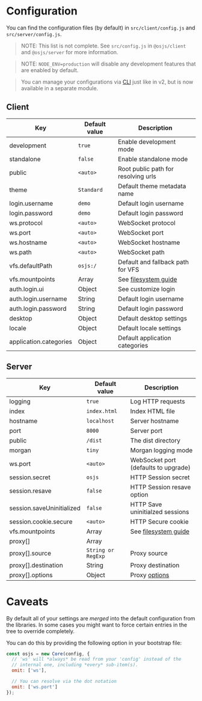 # Configuration

You can find the configuration files (by default) in `src/client/config.js` and `src/server/config.js`.

> NOTE: This list is not complete. See `src/config.js` in `@osjs/client` and `@osjs/server` for more information.

> NOTE: `NODE_ENV=production` will disable any development features that are enabled by default.

> You can manage your configurations via [CLI](../guide/cli/README.md#configuration) just like in v2, but is now available in a separate module.

## Client

| Key                     | Default value | Description                                              |
| ----------------------- | ------------- | -------------------------------------------------------- |
| development             | `true`        | Enable development mode                                  |
| standalone              | `false`       | Enable standalone mode                                   |
| public                  | `<auto>`      | Root public path for resolving urls                      |
| theme                   | `Standard`    | Default theme metadata name                              |
| login.username          | `demo`        | Default login username                                   |
| login.password          | `demo`        | Default login password                                   |
| ws.protocol             | `<auto>`      | WebSocket protocol                                       |
| ws.port                 | `<auto>`      | WebSocket port                                           |
| ws.hostname             | `<auto>`      | WebSocket hostname                                       |
| ws.path                 | `<auto>`      | WebSocket path                                           |
| vfs.defaultPath         | `osjs:/`      | Default and fallback path for VFS                        |
| vfs.mountpoints         | Array         | See [filesystem guide](../guide/filesystem/README.md)    |
| auth.login.ui           | Object        | See customize login                                      |
| auth.login.username     | String        | Default login username                                   |
| auth.login.password     | String        | Default login password                                   |
| desktop                 | Object        | Default desktop settings                                 |
| locale                  | Object        | Default locale settings                                  |
| application.categories  | Object        | Default application categories                           |

## Server

| Key                         | Default value       | Description                                                       |
| --------------------------- | ------------------- | ----------------------------------------------------------------- |
| logging                     | `true`              | Log HTTP requests                                                 |
| index                       | `index.html`        | Index HTML file                                                   |
| hostname                    | `localhost`         | Server hostname                                                   |
| port                        | `8000`              | Server port                                                       |
| public                      | `/dist`             | The dist directory                                                |
| morgan                      | `tiny`              | Morgan logging mode                                               |
| ws.port                     | `<auto>`            | WebSocket port (defaults to upgrade)                              |
| session.secret              | `osjs`              | HTTP Session secret                                               |
| session.resave              | `false`             | HTTP Session resave option                                        |
| session.saveUninitialized   | `false`             | HTTP Save uninitialzed sessions                                   |
| session.cookie.secure       | `<auto>`            | HTTP Secure cookie                                                |
| vfs.mountpoints             | Array               | See [filesystem guide](../guide/filesystem/README.md)             |
| proxy[]                     | Array               |                                                                   |
| proxy[].source              | `String or RegExp`  | Proxy source                                                      |
| proxy[].destination         | String              | Proxy destination                                                 |
| proxy[].options             | Object              | Proxy [options](https://github.com/villadora/express-http-proxy)  |

# Caveats

By default all of your settings are *merged* into the default configuration from the libraries.
In some cases you might want to force certain entries in the tree to override completely.

You can do this by providing the following option in your bootstrap file:

```javascript
const osjs = new Core(config, {
  // 'ws' will *always* be read from your 'config' instead of the
  // internal one, including *every* sub-item(s).
  omit: ['ws'],

  // You can resolve via the dot notation
  omit: ['ws.port']
});
```
